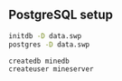 ## PostgreSQL setup
```sh
initdb -D data.swp
postgres -D data.swp

createdb minedb
createuser mineserver
```
